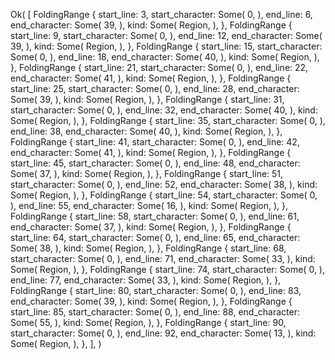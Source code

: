 Ok(
    [
        FoldingRange {
            start_line: 3,
            start_character: Some(
                0,
            ),
            end_line: 6,
            end_character: Some(
                39,
            ),
            kind: Some(
                Region,
            ),
        },
        FoldingRange {
            start_line: 9,
            start_character: Some(
                0,
            ),
            end_line: 12,
            end_character: Some(
                39,
            ),
            kind: Some(
                Region,
            ),
        },
        FoldingRange {
            start_line: 15,
            start_character: Some(
                0,
            ),
            end_line: 18,
            end_character: Some(
                40,
            ),
            kind: Some(
                Region,
            ),
        },
        FoldingRange {
            start_line: 21,
            start_character: Some(
                0,
            ),
            end_line: 22,
            end_character: Some(
                41,
            ),
            kind: Some(
                Region,
            ),
        },
        FoldingRange {
            start_line: 25,
            start_character: Some(
                0,
            ),
            end_line: 28,
            end_character: Some(
                39,
            ),
            kind: Some(
                Region,
            ),
        },
        FoldingRange {
            start_line: 31,
            start_character: Some(
                0,
            ),
            end_line: 32,
            end_character: Some(
                40,
            ),
            kind: Some(
                Region,
            ),
        },
        FoldingRange {
            start_line: 35,
            start_character: Some(
                0,
            ),
            end_line: 38,
            end_character: Some(
                40,
            ),
            kind: Some(
                Region,
            ),
        },
        FoldingRange {
            start_line: 41,
            start_character: Some(
                0,
            ),
            end_line: 42,
            end_character: Some(
                41,
            ),
            kind: Some(
                Region,
            ),
        },
        FoldingRange {
            start_line: 45,
            start_character: Some(
                0,
            ),
            end_line: 48,
            end_character: Some(
                37,
            ),
            kind: Some(
                Region,
            ),
        },
        FoldingRange {
            start_line: 51,
            start_character: Some(
                0,
            ),
            end_line: 52,
            end_character: Some(
                38,
            ),
            kind: Some(
                Region,
            ),
        },
        FoldingRange {
            start_line: 54,
            start_character: Some(
                0,
            ),
            end_line: 55,
            end_character: Some(
                16,
            ),
            kind: Some(
                Region,
            ),
        },
        FoldingRange {
            start_line: 58,
            start_character: Some(
                0,
            ),
            end_line: 61,
            end_character: Some(
                37,
            ),
            kind: Some(
                Region,
            ),
        },
        FoldingRange {
            start_line: 64,
            start_character: Some(
                0,
            ),
            end_line: 65,
            end_character: Some(
                38,
            ),
            kind: Some(
                Region,
            ),
        },
        FoldingRange {
            start_line: 68,
            start_character: Some(
                0,
            ),
            end_line: 71,
            end_character: Some(
                33,
            ),
            kind: Some(
                Region,
            ),
        },
        FoldingRange {
            start_line: 74,
            start_character: Some(
                0,
            ),
            end_line: 77,
            end_character: Some(
                33,
            ),
            kind: Some(
                Region,
            ),
        },
        FoldingRange {
            start_line: 80,
            start_character: Some(
                0,
            ),
            end_line: 83,
            end_character: Some(
                39,
            ),
            kind: Some(
                Region,
            ),
        },
        FoldingRange {
            start_line: 85,
            start_character: Some(
                0,
            ),
            end_line: 88,
            end_character: Some(
                55,
            ),
            kind: Some(
                Region,
            ),
        },
        FoldingRange {
            start_line: 90,
            start_character: Some(
                0,
            ),
            end_line: 92,
            end_character: Some(
                13,
            ),
            kind: Some(
                Region,
            ),
        },
    ],
)
